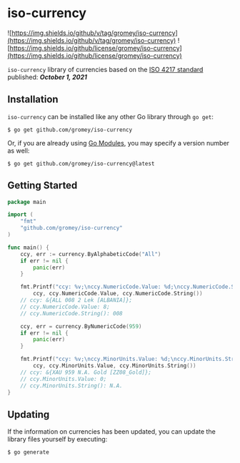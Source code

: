 # iso-currency

![https://img.shields.io/github/v/tag/gromey/iso-currency](https://img.shields.io/github/v/tag/gromey/iso-currency)
![https://img.shields.io/github/license/gromey/iso-currency](https://img.shields.io/github/license/gromey/iso-currency)

`iso-currency` library of currencies based on the [ISO 4217 standard](https://www.iso.org/iso-4217-currency-codes.html)
published: ***October 1, 2021***

## Installation

`iso-currency` can be installed like any other Go library through `go get`:

```console
$ go get github.com/gromey/iso-currency
```

Or, if you are already using
[Go Modules](https://github.com/golang/go/wiki/Modules), you may specify a version number as well:

```console
$ go get github.com/gromey/iso-currency@latest
```

## Getting Started

```go
package main

import (
	"fmt"
	"github.com/gromey/iso-currency"
)

func main() {
	ccy, err := currency.ByAlphabeticCode("All")
	if err != nil {
		panic(err)
	}

	fmt.Printf("ccy: %v;\nccy.NumericCode.Value: %d;\nccy.NumericCode.String(): %s\n",
		ccy, ccy.NumericCode.Value, ccy.NumericCode.String())
	// ccy: &{ALL 008 2 Lek [ALBANIA]};
	// ccy.NumericCode.Value: 8;
	// ccy.NumericCode.String(): 008

	ccy, err = currency.ByNumericCode(959)
	if err != nil {
		panic(err)
	}

	fmt.Printf("ccy: %v;\nccy.MinorUnits.Value: %d;\nccy.MinorUnits.String(): %s\n",
		ccy, ccy.MinorUnits.Value, ccy.MinorUnits.String())
	// ccy: &{XAU 959 N.A. Gold [ZZ08_Gold]};
	// ccy.MinorUnits.Value: 0;
	// ccy.MinorUnits.String(): N.A.
}
```

## Updating

If the information on currencies has been updated, you can update the library files yourself by executing:

```console
$ go generate
```